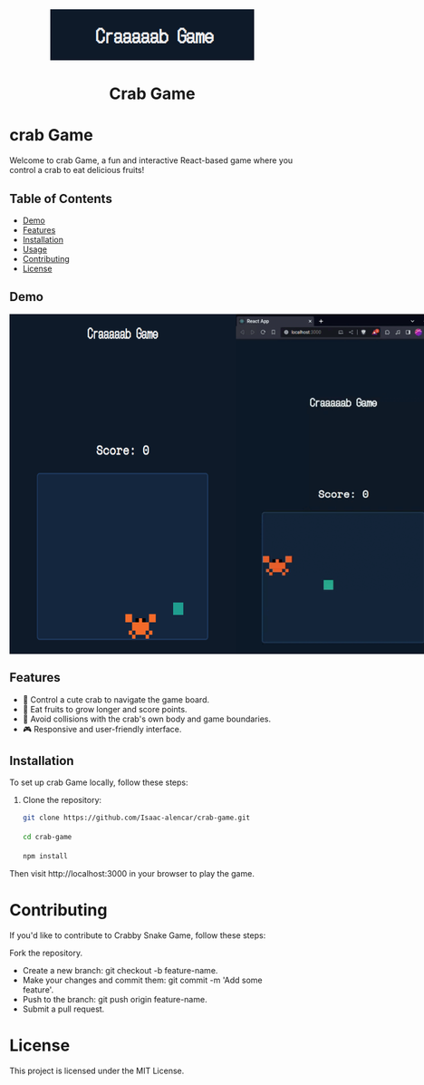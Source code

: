 <div align="center">
    <img src="./.github/logo.png" alt="game logo">
    <h1 align="center">Crab Game</h1>
    <div>
        <a href="https://img.shields.io/badge/build-passing-brightgreen?logo=react"></a>
        <a href="https://img.shields.io/github/stars/Isaac-alencar/crab-game"></a>
        <a href="https://img.shields.io/github/forks/Isaac-alencar/crab-game"></a>
    </div>
</div>

# crab Game

Welcome to crab Game, a fun and interactive React-based game where you control a crab to eat delicious fruits!

## Table of Contents

- [Demo](#demo)
- [Features](#features)
- [Installation](#installation)
- [Usage](#usage)
- [Contributing](#contributing)
- [License](#license)

## Demo
<div style="display:flex;justify-content:space-between;">
    <img src="./.github/game.png" alt="demo" width="400" height="600"/>
    <img src="./.github/demo.gif" alt="demo" width="400" height="600" />
</div>

## Features

- 🦀 Control a cute crab to navigate the game board.
- 🍎 Eat fruits to grow longer and score points.
- 🚫 Avoid collisions with the crab's own body and game boundaries.
- 🎮 Responsive and user-friendly interface.

## Installation

To set up crab Game locally, follow these steps:

1. Clone the repository:

   ```bash
   git clone https://github.com/Isaac-alencar/crab-game.git

   cd crab-game

   npm install
   ```
Then visit http://localhost:3000 in your browser to play the game.

# Contributing

If you'd like to contribute to Crabby Snake Game, follow these steps:

Fork the repository.
- Create a new branch: git checkout -b feature-name.
- Make your changes and commit them: git commit -m 'Add some feature'.
- Push to the branch: git push origin feature-name.
- Submit a pull request.

# License

This project is licensed under the MIT License.
